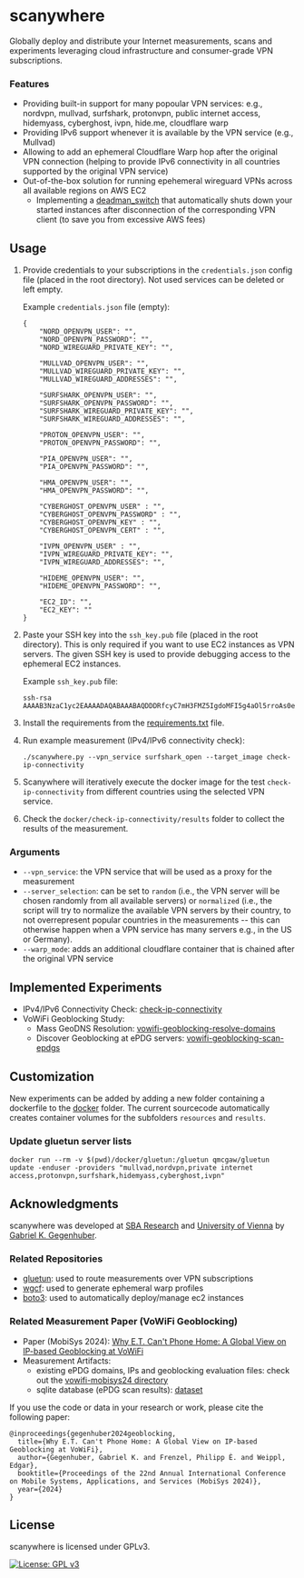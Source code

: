 # scanywhere
Globally deploy and distribute your Internet measurements, scans and experiments leveraging cloud infrastructure and consumer-grade VPN subscriptions.

### Features
* Providing built-in support for many popoular VPN services: e.g., nordvpn, mullvad, surfshark, protonvpn, public internet access, hidemyass, cyberghost, ivpn, hide.me, cloudflare warp
* Providing IPv6 support whenever it is available by the VPN service (e.g., Mullvad)
* Allowing to add an ephemeral Cloudflare Warp hop after the original VPN connection (helping to provide IPv6 connectivity in all countries supported by the original VPN service)
* Out-of-the-box solution for running epehemeral wireguard VPNs across all available regions on AWS EC2
  * Implementing a [deadman_switch](/utils/deadman_switch.sh) that automatically shuts down your started instances after disconnection of the corresponding VPN client (to save you from excessive AWS fees)

## Usage
1. Provide credentials to your subscriptions in the `credentials.json` config file (placed in the root directory). Not used services can be deleted or left empty.

    Example `credentials.json` file (empty):
    ```
    {
        "NORD_OPENVPN_USER": "",
        "NORD_OPENVPN_PASSWORD": "",
        "NORD_WIREGUARD_PRIVATE_KEY": "",

        "MULLVAD_OPENVPN_USER": "",
        "MULLVAD_WIREGUARD_PRIVATE_KEY": "",
        "MULLVAD_WIREGUARD_ADDRESSES": "",

        "SURFSHARK_OPENVPN_USER": "",
        "SURFSHARK_OPENVPN_PASSWORD": "",
        "SURFSHARK_WIREGUARD_PRIVATE_KEY": "",
        "SURFSHARK_WIREGUARD_ADDRESSES": "",

        "PROTON_OPENVPN_USER": "",
        "PROTON_OPENVPN_PASSWORD": "",

        "PIA_OPENVPN_USER": "",
        "PIA_OPENVPN_PASSWORD": "",

        "HMA_OPENVPN_USER": "",
        "HMA_OPENVPN_PASSWORD": "",

        "CYBERGHOST_OPENVPN_USER" : "",
        "CYBERGHOST_OPENVPN_PASSWORD" : "",
        "CYBERGHOST_OPENVPN_KEY" : "",
        "CYBERGHOST_OPENVPN_CERT" : "",

        "IVPN_OPENVPN_USER" : "",
        "IVPN_WIREGUARD_PRIVATE_KEY": "",
        "IVPN_WIREGUARD_ADDRESSES": "",

        "HIDEME_OPENVPN_USER": "",
        "HIDEME_OPENVPN_PASSWORD": "",

        "EC2_ID": "",
        "EC2_KEY": ""
    }
    ```
2. Paste your SSH key into the `ssh_key.pub` file (placed in the root directory). This is only required if you want to use EC2 instances as VPN servers. The given SSH key is used to provide debugging access to the ephemeral EC2 instances.

    Example `ssh_key.pub` file:
    ```
    ssh-rsa AAAAB3NzaC1yc2EAAAADAQABAAABAQDDDRfcyC7mH3FMZ5IgdoMFI5g4aOl5rroAs0e+jJMYl2i+mtSpaZ7wkjo7uDgDARKdyDGshqq+yhUdZuzp/MX8av5XW4bZr8EKOULqMNo5jw2tSwtnMU0NNiCsPw8hT6ynnBJqJ9+9bfZuWK65h3oG9XonR+Bqh4hRVSls3jPk+/YUNicN98o02cMzerlfyGgssWvsG3wdk/gTWingzZTOciIHaG7bGq0Gz1Hh+LrSFbF2f4Z3zIg4D3C+8zpkAYjTbTI/L3KNB4vYJhgEEyTWb5lVZp34/G8+Z5Sn/HBkgd6JA0HkaivZKlelqQa6P5vkGvMi8LLi+tWzg+gwHK01
    ```

3. Install the requirements from the [requirements.txt](requirements.txt) file.

4. Run example measurement (IPv4/IPv6 connectivity check):

    `./scanywhere.py --vpn_service surfshark_open --target_image check-ip-connectivity`

5. Scanywhere will iteratively execute the docker image for the test `check-ip-connectivity` from different countries using the selected VPN service.

6. Check the `docker/check-ip-connectivity/results` folder to collect the results of the measurement.

### Arguments
* `--vpn_service`: the VPN service that will be used as a proxy for the measurement
* `--server_selection`: can be set to `random` (i.e., the VPN server will be chosen randomly from all available servers) or `normalized` (i.e., the script will try to normalize the available VPN servers by their country, to not overrepresent popular countries in the measurements -- this can otherwise happen when a VPN service has many servers e.g., in the US or Germany).
* `--warp_mode`: adds an additional cloudflare container that is chained after the original VPN service

## Implemented Experiments
* IPv4/IPv6 Connectivity Check: [check-ip-connectivity](/docker/check-ip-connectivity)
* VoWiFi Geoblocking Study:
  * Mass GeoDNS Resolution: [vowifi-geoblocking-resolve-domains](/docker/vowifi-geoblocking-resolve-domains)
  * Discover Geoblocking at ePDG servers: [vowifi-geoblocking-scan-epdgs](/docker/vowifi-geoblocking-scan-epdgs)

## Customization
New experiments can be added by adding a new folder containing a dockerfile to the [docker](/docker) folder.
The current sourcecode automatically creates container volumes for the subfolders `resources` and `results`.

### Update gluetun server lists
`docker run --rm -v $(pwd)/docker/gluetun:/gluetun qmcgaw/gluetun update -enduser -providers "mullvad,nordvpn,private internet access,protonvpn,surfshark,hidemyass,cyberghost,ivpn"`


## Acknowledgments
scanywhere was developed at [SBA Research](https://www.sba-research.org/) and [University of Vienna](https://sec.cs.univie.ac.at/) by [Gabriel K. Gegenhuber](https://www.sba-research.org/team/gabriel-k-gegenhuber/).

### Related Repositories
* [gluetun](https://github.com/qdm12/gluetun): used to route measurements over VPN subscriptions
* [wgcf](https://github.com/ViRb3/wgcf): used to generate ephemeral warp profiles
* [boto3](https://github.com/boto/boto3): used to automatically deploy/manage ec2 instances

### Related Measurement Paper (VoWiFi Geoblocking)
* Paper (MobiSys 2024): [Why E.T. Can't Phone Home: A Global View on IP-based Geoblocking at VoWiFi](/vowifi-mobisys24/MobiSys2024_Why_ET_Cant_Phone_Home.pdf)
* Measurement Artifacts:
  * existing ePDG domains, IPs and geoblocking evaluation files: check out the [vowifi-mobisys24 directory](vowifi-mobisys24)
  * sqlite database (ePDG scan results): [dataset](https://phaidra.univie.ac.at/detail/o:2059211)


If you use the code or data in your research or work, please cite the following paper:
```
@inproceedings{gegenhuber2024geoblocking,
  title={Why E.T. Can't Phone Home: A Global View on IP-based Geoblocking at VoWiFi},
  author={Gegenhuber, Gabriel K. and Frenzel, Philipp È. and Weippl, Edgar},
  booktitle={Proceedings of the 22nd Annual International Conference on Mobile Systems, Applications, and Services (MobiSys 2024)},
  year={2024}
}
```

## License
scanywhere is licensed under GPLv3.

[![License: GPL v3](https://img.shields.io/badge/License-GPLv3-blue.svg)](https://www.gnu.org/licenses/gpl-3.0)